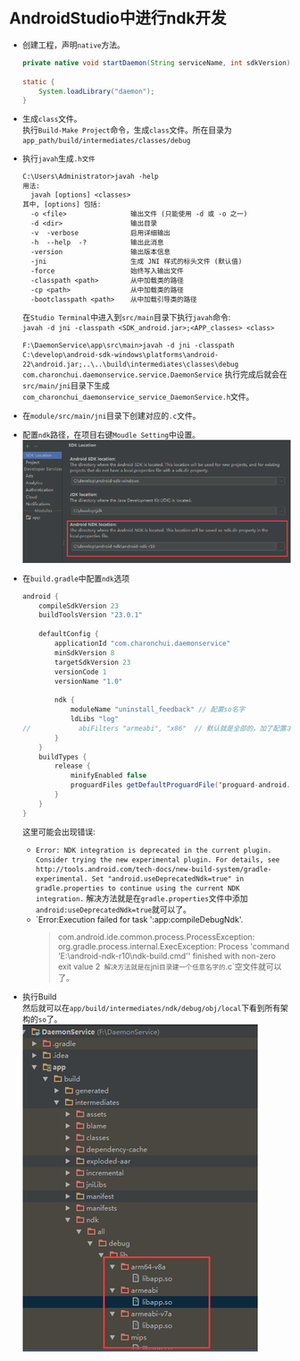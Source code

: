 AndroidStudio中进行ndk开发
===

- 创建工程，声明`native`方法。               
	```java
	private native void startDaemon(String serviceName, int sdkVersion);

    static {
        System.loadLibrary("daemon");
    }
	```
	
	
- 生成`class`文件。                 
    执行`Build-Make Project`命令，生成`class`文件。所在目录为`app_path/build/intermediates/classes/debug`


- 执行`javah`生成`.h文件`                    
	```
	C:\Users\Administrator>javah -help
	用法:
	  javah [options] <classes>
	其中, [options] 包括:
	  -o <file>                输出文件 (只能使用 -d 或 -o 之一)
	  -d <dir>                 输出目录
	  -v  -verbose             启用详细输出
	  -h  --help  -?           输出此消息
	  -version                 输出版本信息
	  -jni                     生成 JNI 样式的标头文件 (默认值)
	  -force                   始终写入输出文件
	  -classpath <path>        从中加载类的路径
	  -cp <path>               从中加载类的路径
	  -bootclasspath <path>    从中加载引导类的路径
	```	
	在`Studio Terminal`中进入到`src/main`目录下执行`javah`命令:       
	`javah -d jni -classpath <SDK_android.jar>;<APP_classes> <class>`
	
	`F:\DaemonService\app\src\main>javah -d jni -classpath C:\develop\android-sdk-windows\platforms\android-22\android.jar;..\..\build\intermediates\classes\debug com.charonchui.daemonservice.service.DaemonService`
	执行完成后就会在`src/main/jni`目录下生成`com_charonchui_daemonservice_service_DaemonService.h`文件。

- 在`module/src/main/jni`目录下创建对应的`.c`文件。



- 配置`ndk`路径，在项目右键`Moudle Setting`中设置。              
    ![image](https://raw.githubusercontent.com/CharonChui/Pictures/master/studio_ndk_jni.png?raw=true)    
	
- 在`build.gradle`中配置`ndk`选项              

    ```java
	android {
		compileSdkVersion 23
		buildToolsVersion "23.0.1"

		defaultConfig {
			applicationId "com.charonchui.daemonservice"
			minSdkVersion 8
			targetSdkVersion 23
			versionCode 1
			versionName "1.0"

			ndk {
				moduleName "uninstall_feedback" // 配置so名字
				ldLibs "log"
	//            abiFilters "armeabi", "x86"  // 默认就是全部的，加了配置才会生成选中的
			}
		}
		buildTypes {
			release {
				minifyEnabled false
				proguardFiles getDefaultProguardFile('proguard-android.txt'), 'proguard-rules.pro'
			}
		}
	}
	```
	这里可能会出现错误:      
	- `Error: NDK integration is deprecated in the current plugin. Consider trying the new experimental plugin. For details, see http://tools.android.com/tech-docs/new-build-system/gradle-experimental. Set "android.useDeprecatedNdk=true" in gradle.properties to continue using the current NDK integration.`
	    解决方法就是在`gradle.properties`文件中添加`android:useDeprecatedNdk=true`就可以了。
	- `Error:Execution failed for task ':app:compileDebugNdk'.
		> com.android.ide.common.process.ProcessException: org.gradle.process.internal.ExecException: Process 'command 'E:\android-ndk-r10\ndk-build.cmd'' finished with non-zero exit value 2`
		解决方法就是在`jni`目录建一个任意名字的`.c`空文件就可以了。
	
- 执行Build      
	然后就可以在`app/build/intermediates/ndk/debug/obj/local`下看到所有架构的`so`了。
    ![image](https://raw.githubusercontent.com/CharonChui/Pictures/master/studio_ndk_build.png?raw=true)    